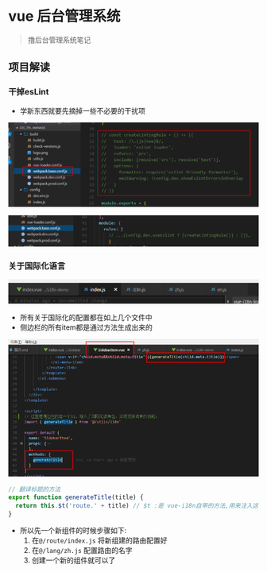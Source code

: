 # vue 后台管理系统

> 撸后台管理系统笔记

## 项目解读

### 干掉esLint

- 学新东西就要先摘掉一些不必要的干扰项

![](./READMEimgs/01.png)

![](./READMEimgs/02.png)

### 关于国际化语言

![](./READMEimgs/03i18n.png)

- 所有关于国际化的配置都在如上几个文件中
- 侧边栏的所有item都是通过方法生成出来的

![](./READMEimgs/04i18n.png)

```js
// 翻译标题的方法
export function generateTitle(title) {
  return this.$t('route.' + title) // $t :是 vue-i18n自带的方法,用来注入这个路径下的 		@/lang/index.js  翻译语言
}
```

- 所以先一个新组件的时候步骤如下:
  1. 在`@/route/index.js` 将新组建的路由配置好
  2. 在`@/lang/zh.js` 配置路由的名字
  3. 创建一个新的组件就可以了

